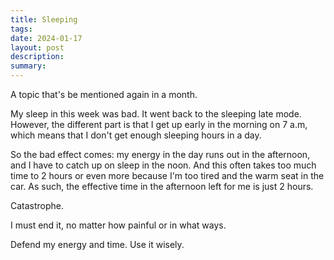 ```yaml
---
title: Sleeping
tags: 
date: 2024-01-17
layout: post
description: 
summary:
---
```


A topic that's be mentioned again in a month.

My sleep in this week was bad. It went back to the sleeping late mode. However, the different part is that I get up early in the morning on 7 a.m, which means that I don't get enough sleeping hours in a day. 

So the bad effect comes: my energy in the day runs out in the afternoon, and I have to catch up on sleep in the noon. And this often takes too much time to 2 hours or even more because I'm too tired and the warm seat in the car. As such, the effective time in the afternoon left for me is just 2 hours. 

Catastrophe. 

I must end it, no matter how painful or in what ways.

Defend my energy and time. Use it wisely.